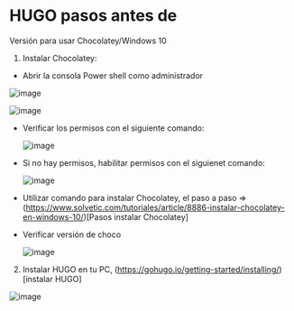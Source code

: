 # HUGO pasos antes de

Versión para usar Chocolatey/Windows 10

1. Instalar Chocolatey:

  - Abrir la consola Power shell como administrador
  
  ![image](https://user-images.githubusercontent.com/99162884/183562740-5a8df3f1-3133-4df3-bec2-fdc3ca1baa42.png)

  ![image](https://user-images.githubusercontent.com/99162884/183562670-a96af9fc-cc00-408d-a0fc-9934276e4311.png)


  - Verificar los permisos con el siguiente comando:
  
    ![image](https://user-images.githubusercontent.com/99162884/183562869-efb23c0a-6cf5-4b82-ab34-c42c07752be2.png)

  - Si no hay permisos, habilitar permisos con el siguienet comando:
    
    ![image](https://user-images.githubusercontent.com/99162884/183562989-823062bd-4b2b-4094-92a4-73b456864fd4.png)
    
  - Utilizar comando para instalar Chocolatey, el paso a paso => (https://www.solvetic.com/tutoriales/article/8886-instalar-chocolatey-en-windows-10/)[Pasos instalar Chocolatey]
  
  - Verificar versión de choco
    
    ![image](https://user-images.githubusercontent.com/99162884/183563441-02d20d16-adff-42b8-8da6-b47e18dda42d.png)

    

2. Instalar HUGO en tu PC, 
(https://gohugo.io/getting-started/installing/)[instalar HUGO]

![image](https://user-images.githubusercontent.com/99162884/183563531-6036200e-d8d5-492d-a131-e879aacae2a1.png)



